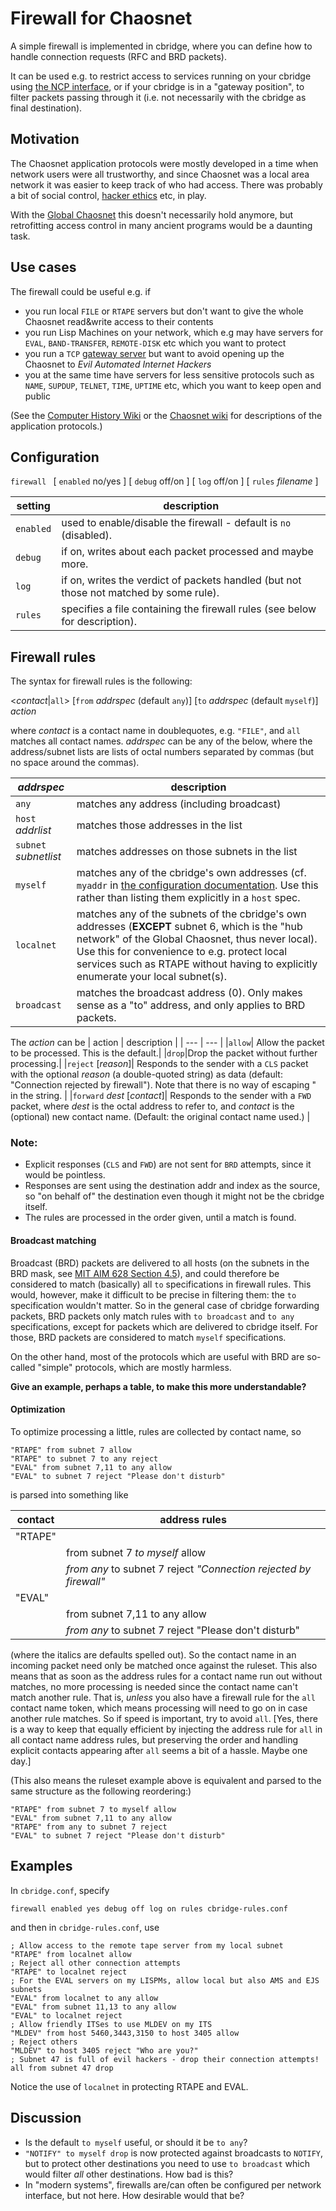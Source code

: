 # Firewall for Chaosnet

A simple firewall is implemented in cbridge, where you can define how to handle connection requests (RFC and BRD packets).

It can be used e.g. to restrict access to services running on your cbridge using [the NCP interface](NCP.md), or if your cbridge is in a "gateway position", to filter packets passing through it (i.e. not necessarily with the cbridge as final destination).

## Motivation

The Chaosnet application protocols were mostly developed in a time when network users were all trustworthy, and since Chaosnet was a local area network it was easier to keep track of who had access. There was probably a bit of social control, [hacker ethics](https://en.wikipedia.org/wiki/Hacker_ethic) etc, in play.

With the [Global Chaosnet](https://chaosnet.net) this doesn't necessarily hold anymore, but retrofitting access control in many ancient programs would be a daunting task.

## Use cases

The firewall could be useful e.g. if
  - you run local `FILE` or `RTAPE` servers but don't want to give the whole Chaosnet read&write access to their contents
  - you run Lisp Machines on your network, which e.g may have servers for `EVAL`, `BAND-TRANSFER`, `REMOTE-DISK` etc which you want to protect
  - you run a `TCP` [gateway server](https://github.com/Chaosnet/chaosnet-tools) but want to avoid opening up the Chaosnet to *Evil Automated Internet Hackers*
  - you at the same time have servers for less sensitive protocols such as `NAME`, `SUPDUP`, `TELNET`, `TIME`, `UPTIME` etc, which you want to keep open and public

(See the [Computer History Wiki](https://gunkies.org/wiki/List_of_Chaos_application_protocols) or the [Chaosnet wiki](https://chaosnet.net/protocol#application_layer) for descriptions of the application protocols.)

## Configuration

`firewall ` [ `enabled` no/yes ] [ `debug` off/on ] [ `log` off/on ] [ `rules` *filename* ]

| setting | description |
| --- | --- |
|`enabled`| used to enable/disable the firewall - default is `no` (disabled).|
|`debug`| if on, writes about each packet processed and maybe more.|
|`log` | if on, writes the verdict of packets handled (but not those not matched by some rule).|
|`rules` | specifies a file containing the firewall rules (see below for description).|

## Firewall rules

The syntax for firewall rules is the following:

<*contact*|`all`> [`from` *addrspec* (default `any`)] [`to` *addrspec* (default `myself`)] *action*

where *contact* is a contact name in doublequotes, e.g. `"FILE"`, and `all` matches all contact names.
*addrspec* can be any of the below, where the address/subnet lists are lists of octal numbers separated by commas (but no space around the commas).

| *addrspec* | description |
| --- | --- |
|`any` | matches any address (including broadcast)  |
|`host` *addrlist* | matches those addresses in the list |
|`subnet` *subnetlist* | matches addresses on those subnets in the list |
|`myself`| matches any of the cbridge's own addresses (cf. `myaddr` in [the configuration documentation](CONFIGURATION.md). Use this rather than listing them explicitly in a `host` spec. |
|`localnet` | matches any of the subnets of the cbridge's own addresses (**EXCEPT** subnet 6, which is the "hub network" of the Global Chaosnet, thus never local). Use this for convenience to e.g. protect local services such as RTAPE without having to explicitly enumerate your local subnet(s). |
|`broadcast`| matches the broadcast address (0). Only makes sense as a "to" address, and only applies to BRD packets.|

The *action* can be
| action | description |
| --- | --- |
|`allow`| Allow the packet to be processed. This is the default.|
|`drop`|Drop the packet without further processing.|
|`reject` [*reason*]| Responds to the sender with a `CLS` packet with the optional *reason* (a double-quoted string) as data (default: "Connection rejected by firewall"). Note that there is no way of escaping " in the string. |
|`forward` *dest* [*contact*]| Responds to the sender with a `FWD` packet, where *dest* is the octal address to refer to, and *contact* is the (optional) new contact name. (Default: the original contact name used.) |

### Note:
  - Explicit responses (`CLS` and `FWD`) are not sent for `BRD` attempts, since it would be pointless.
  - Responses are sent using the destination addr and index as the source, so "on behalf of" the destination even though it might not be the cbridge itself.
  - The rules are processed in the order given, until a match is found.

#### Broadcast matching

Broadcast (BRD) packets are delivered to all hosts (on the subnets in the BRD mask, see [MIT AIM 628 Section 4.5](https://chaosnet.net/amber.html#Broadcast)), and could therefore be considered to match (basically) all `to` specifications in firewall rules. This would, however, make it difficult to be precise in filtering them: the `to` specification wouldn't matter. So in the general case of cbridge forwarding packets, BRD packets only match rules with `to broadcast` and `to any` specifications, except for packets which are delivered to cbridge itself. For those,  BRD packets are considered to match `myself` specifications.

On the other hand, most of the protocols which are useful with BRD are so-called "simple" protocols, which are mostly harmless.

**Give an example, perhaps a table, to make this more understandable?**

#### Optimization
To optimize processing a little, rules are collected by contact name, so 

    "RTAPE" from subnet 7 allow
	"RTAPE" to subnet 7 to any reject
	"EVAL" from subnet 7,11 to any allow
	"EVAL" to subnet 7 reject "Please don't disturb"
	
is parsed into something like

| contact | address rules |
| --- | --- |
| "RTAPE" | |
|| from subnet 7 *to myself* allow |
|| *from any* to subnet 7 reject *"Connection rejected by firewall"*|
| "EVAL" ||
|| from subnet 7,11 to any allow |
|| *from any* to subnet 7 reject "Please don't disturb"

(where the italics are defaults spelled out). So the contact name in an incoming packet need only be matched once against the ruleset. This also means that as soon as the address rules for a contact name run out without matches, no more processing is needed since the contact name can't match another rule. That is, *unless* you also have a firewall rule for the `all` contact name token, which means processing will need to go on in case another rule matches. So if speed is important, try to avoid `all`. [Yes, there is a way to keep that equally efficient by injecting the address rule for `all` in all contact name address rules, but preserving the order and handling explicit contacts appearing after `all` seems a bit of a hassle. Maybe one day.]

(This also means the ruleset example above is equivalent and parsed to the same structure as the following reordering:)

    "RTAPE" from subnet 7 to myself allow
	"EVAL" from subnet 7,11 to any allow
	"RTAPE" from any to subnet 7 reject
	"EVAL" to subnet 7 reject "Please don't disturb"

## Examples

In `cbridge.conf`, specify

`firewall enabled yes debug off log on rules cbridge-rules.conf`

and then in `cbridge-rules.conf`, use

	; Allow access to the remote tape server from my local subnet
	"RTAPE" from localnet allow
	; Reject all other connection attempts
	"RTAPE" to localnet reject
	; For the EVAL servers on my LISPMs, allow local but also AMS and EJS subnets
	"EVAL" from localnet to any allow
	"EVAL" from subnet 11,13 to any allow
	"EVAL" to localnet reject
	; Allow friendly ITSes to use MLDEV on my ITS
	"MLDEV" from host 5460,3443,3150 to host 3405 allow
	; Reject others
	"MLDEV" to host 3405 reject "Who are you?"
	; Subnet 47 is full of evil hackers - drop their connection attempts!
	all from subnet 47 drop

Notice the use of `localnet` in protecting RTAPE and EVAL.

## Discussion

  - Is the default `to myself` useful, or should it be `to any`?
  - `"NOTIFY" to myself drop` is now protected against broadcasts to `NOTIFY`, but to protect other destinations you need to use `to broadcast` which would filter *all* other destinations. How bad is this?
  - In "modern systems", firewalls are/can often be configured per network interface, but not here. How desirable would that be?
